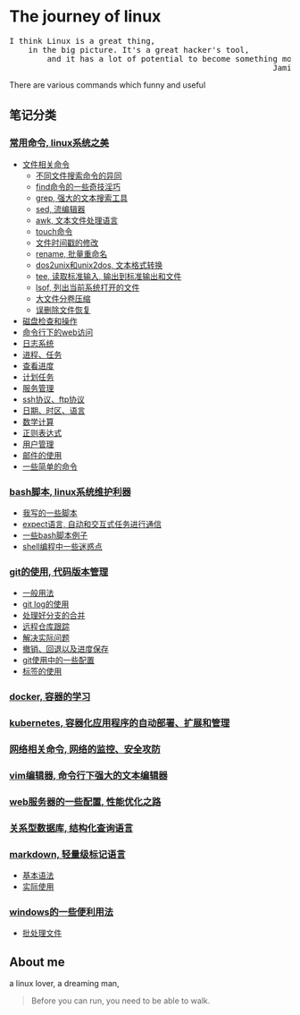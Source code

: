 # The journey of linux <br/>
<pre>
I think Linux is a great thing,
    in the big picture. It's a great hacker's tool,
        and it has a lot of potential to become something more.
                                                        Jamie Zawinski
</pre>
There are various commands which funny and useful <br/>

## 笔记分类

### [常用命令, linux系统之美](https://github.com/HudsonWu/linuxStudying/tree/master/common)
+ [文件相关命令](https://github.com/HudsonWu/linuxStudying/tree/master/common/file)
    + [不同文件搜索命令的异同](https://github.com/HudsonWu/linuxStudying/tree/master/common/file/file_search/file_search_commands.md)
    + [find命令的一些奇技淫巧](https://github.com/HudsonWu/linuxStudying/tree/master/common/file/find.md)
    + [grep, 强大的文本搜索工具](https://github.com/HudsonWu/linuxStudying/tree/master/common/file/grep.md)
    + [sed, 流编辑器](https://github.com/HudsonWu/linuxStudying/tree/master/common/file/sed.md)
    + [awk, 文本文件处理语言](https://github.com/HudsonWu/linuxStudying/tree/master/common/file/awk.md)
    + [touch命令](https://github.com/HudsonWu/linuxStudying/tree/master/common/file/touch.md)
    + [文件时间戳的修改](https://github.com/HudsonWu/linuxStudying/tree/master/common/file/timestamps.md)
    + [rename, 批量重命名](https://github.com/HudsonWu/linuxStudying/tree/master/common/file/rename.md)
    + [dos2unix和unix2dos, 文本格式转换](https://github.com/HudsonWu/linuxStudying/tree/master/common/file/dos2unix.md)
    + [tee, 读取标准输入, 输出到标准输出和文件](https://github.com/HudsonWu/linuxStudying/tree/master/common/file/tee.md)
    + [lsof, 列出当前系统打开的文件](https://github.com/HudsonWu/linuxStudying/tree/master/common/file/lsof.md)
    + [大文件分卷压缩](https://github.com/HudsonWu/linuxStudying/tree/master/common/file/sub_volume.md)
    + [误删除文件恢复](https://github.com/HudsonWu/linuxStudying/tree/master/common/file/delete_mistake)
+ [磁盘检查和操作](https://github.com/HudsonWu/linuxStudying/tree/master/common/disk)
+ [命令行下的web访问](https://github.com/HudsonWu/linuxStudying/tree/master/common/http)
+ [日志系统](https://github.com/HudsonWu/linuxStudying/tree/master/common/log)
+ [进程、任务](https://github.com/HudsonWu/linuxStudying/tree/master/common/process)
+ [查看进度](https://github.com/HudsonWu/linuxStudying/tree/master/common/progress)
+ [计划任务](https://github.com/HudsonWu/linuxStudying/tree/master/common/schedule)
+ [服务管理](https://github.com/HudsonWu/linuxStudying/tree/master/common/service)
+ [ssh协议、ftp协议](https://github.com/HudsonWu/linuxStudying/tree/master/common/ssh)
+ [日期、时区、语言](https://github.com/HudsonWu/linuxStudying/tree/master/common/time)
+ [数学计算](https://github.com/HudsonWu/linuxStudying/tree/master/common/calc)
+ [正则表达式](https://github.com/HudsonWu/linuxStudying/tree/master/common/regular_expression)
+ [用户管理](https://github.com/HudsonWu/linuxStudying/tree/master/common/user_group)
+ [邮件的使用](https://github.com/HudsonWu/linuxStudying/tree/master/common/mail)
+ [一些简单的命令](https://github.com/HudsonWu/linuxStudying/tree/master/common/simple)

### [bash脚本, linux系统维护利器](https://github.com/HudsonWu/linuxStudying/tree/master/bash)
+ [我写的一些脚本](https://github.com/HudsonWu/linuxStudying/tree/master/bash/my)
+ [expect语言, 自动和交互式任务进行通信](https://github.com/HudsonWu/linuxStudying/tree/master/bash/expect)
+ [一些bash脚本例子](https://github.com/HudsonWu/linuxStudying/tree/master/bash/examples)
+ [shell编程中一些迷惑点](https://github.com/HudsonWu/linuxStudying/tree/master/bash/usage.md)

### [git的使用, 代码版本管理](https://github.com/HudsonWu/linuxStudying/tree/master/git)
+ [一般用法](https://github.com/HudsonWu/linuxStudying/blob/master/git/common.md)
+ [git log的使用](https://github.com/HudsonWu/linuxStudying/blob/master/git/log.md)
+ [处理好分支的合并](https://github.com/HudsonWu/linuxStudying/blob/master/git/merge.md)
+ [远程仓库跟踪](https://github.com/HudsonWu/linuxStudying/blob/master/git/remote.md)
+ [解决实际问题](https://github.com/HudsonWu/linuxStudying/blob/master/git/attention.md)
+ [撤销、回退以及进度保存](https://github.com/HudsonWu/linuxStudying/blob/master/git/checkout.md)
+ [git使用中的一些配置](https://github.com/HudsonWu/linuxStudying/blob/master/git/conf.md)
+ [标签的使用](https://github.com/HudsonWu/linuxStudying/blob/master/git/tag.md)

### [docker, 容器的学习](https://github.com/HudsonWu/linuxStudying/tree/master/docker)

### [kubernetes, 容器化应用程序的自动部署、扩展和管理](https://github.com/HudsonWu/linuxStudying/tree/master/kubernetes)

### [网络相关命令, 网络的监控、安全攻防](https://github.com/HudsonWu/linuxStudying/tree/master/network)

### [vim编辑器, 命令行下强大的文本编辑器](https://github.com/HudsonWu/linuxStudying/tree/master/vim)

### [web服务器的一些配置, 性能优化之路](https://github.com/HudsonWu/linuxStudying/tree/master/webservers)

### [关系型数据库, 结构化查询语言](https://github.com/HudsonWu/linuxStudying/tree/master/rdbms)

### [markdown, 轻量级标记语言](https://github.com/HudsonWu/linuxStudying/tree/master/markdown)
+ [基本语法](https://github.com/HudsonWu/linuxStudying/blob/master/markdown/how.md)
+ [实际使用](https://github.com/HudsonWu/linuxStudying/blob/master/markdown/use.md)

### [windows的一些便利用法](https://github.com/HudsonWu/linuxStudying/tree/master/windows)
+ [批处理文件](https://github.com/HudsonWu/linuxStudying/tree/master/windows/bat)

## About me
a linux lover, a dreaming man,  

> Before you can run, you need to be able to walk.</br>
